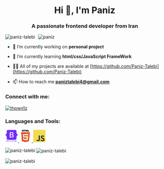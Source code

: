 <h1 align="center">Hi 👋, I'm Paniz</h1>
<h3 align="center">A passionate frontend developer from Iran</h3>

<img align="right" alt="paniz" width="400" src="https://user-images.githubusercontent.com/74038190/219923809-b86dc415-a0c2-4a38-bc88-ad6cf06395a8.gif">

<p align="left"> <img src="https://komarev.com/ghpvc/?username=paniz-talebi&label=Profile%20views&color=0e75b6&style=flat" alt="paniz-talebi" /> </p>

- 🔭 I’m currently working on **personal project**

- 🌱 I’m currently learning **html/css/JavaScript FrameWork**

- 👨‍💻 All of my projects are available at [https://github.com/Paniz-Talebi](https://github.com/Paniz-Talebi)

- 📫 How to reach me **paniztalebi4@gmail.com**

<h3 align="left">Connect with me:</h3>
<p align="left">
<a href="https://instagram.com/thpwn1z" target="blank"><img align="center" src="https://raw.githubusercontent.com/rahuldkjain/github-profile-readme-generator/master/src/images/icons/Social/instagram.svg" alt="thpwn1z" height="30" width="40" /></a>
</p>

<h3 align="left">Languages and Tools:</h3>
<p align="left"> <a href="https://getbootstrap.com" target="_blank" rel="noreferrer"> <img src="https://raw.githubusercontent.com/devicons/devicon/master/icons/bootstrap/bootstrap-plain-wordmark.svg" alt="bootstrap" width="40" height="40"/> </a> <a href="https://www.w3.org/html/" target="_blank" rel="noreferrer"> <img src="https://raw.githubusercontent.com/devicons/devicon/master/icons/html5/html5-original-wordmark.svg" alt="html5" width="40" height="40"/> </a> <a href="https://developer.mozilla.org/en-US/docs/Web/JavaScript" target="_blank" rel="noreferrer"> <img src="https://raw.githubusercontent.com/devicons/devicon/master/icons/javascript/javascript-original.svg" alt="javascript" width="40" height="40"/> </a> </p>

<p><img align="left" src="https://github-readme-stats.vercel.app/api/top-langs?username=paniz-talebi&show_icons=true&locale=en&layout=compact" alt="paniz-talebi" /></p>

<p>&nbsp;<img align="center" src="https://github-readme-stats.vercel.app/api?username=paniz-talebi&show_icons=true&locale=en" alt="paniz-talebi" /></p>

<p><img align="center" src="https://github-readme-streak-stats.herokuapp.com/?user=paniz-talebi&" alt="paniz-talebi" /></p>

